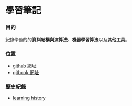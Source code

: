 # 學習筆記

### 目的

紀錄學過的的**資料結構與演算法**、**機器學習算法**以及**其他工具**。

### 位置
* [github 網址](https://github.com/kstseng/dsa-ml-tool-note)
* [gitbook 網址](https://kstseng.gitbooks.io/dsa-ml-tool-notes/)


### 歷史紀錄

* [learning history](./LEARNING_HISTORY.md)



